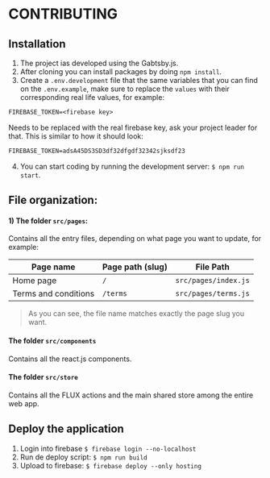 # CONTRIBUTING

## Installation

1. The project ias developed using the Gabtsby.js.
2. After cloning you can install packages by doing `npm install`.
3. Create a `.env.development` file that the same variables that you can find on the `.env.example`, make sure to replace the `values` with their corresponding real life values, for example:

```txt
FIREBASE_TOKEN=<firebase key>
```

Needs to be replaced with the real firebase key, ask your project leader for that. This is similar to how it should look:

```txt
FIREBASE_TOKEN=adsA45DS3SD3df32dfgdf32342sjksdf23
```

4. You can start coding by running the development server: `$ npm run start`.

## File organization:

#### 1) The folder `src/pages`:

Contains all the entry files, depending on what page you want to update, for example: 

| Page name | Page path (slug) | File Path |
| --- | --------- | ------- |
| Home page | `/` | `src/pages/index.js` |
| Terms and conditions | `/terms` | `src/pages/terms.js` |

> As you can see, the file name matches exactly the page slug you want.

#### The folder `src/components` 

Contains all the react.js components.

#### The folder `src/store`

Contains all the FLUX actions and the main shared store among the entire web app.


## Deploy the application

1. Login into firebase `$ firebase login --no-localhost`
2. Run de deploy script: `$ npm run build`
3. Upload to firebase: `$ firebase deploy --only hosting`